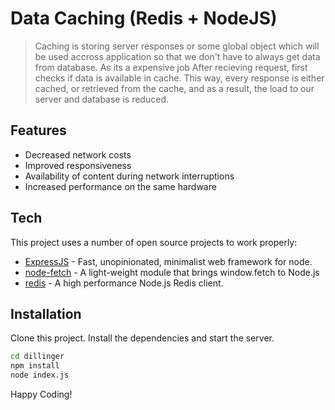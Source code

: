 # Data Caching (Redis + NodeJS)

> Caching is storing server responses
> or some global object which will be used accross
> application so that we don't have to always
> get data from database. As its a expensive job
> After recieving request, first checks if data is 
> available in cache. This way, every response is either 
> cached, or retrieved from the cache, and as 
> a result, the load to our server and database is reduced. 

## Features
- Decreased network costs
- Improved responsiveness
- Availability of content during network interruptions
- Increased performance on the same hardware

## Tech

This project uses a number of open source projects to work properly:

- [ExpressJS](https://www.npmjs.com/package/express) - Fast, unopinionated, minimalist web framework for node.
- [node-fetch](https://www.npmjs.com/package/node-fetch) - A light-weight module that brings window.fetch to Node.js
- [redis](https://www.npmjs.com/package/redis) - A high performance Node.js Redis client.

## Installation
Clone this project.
Install the dependencies and start the server.

```sh
cd dillinger
npm install
node index.js
```

Happy Coding!